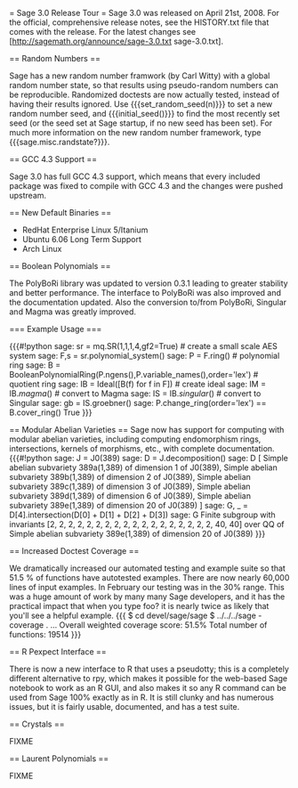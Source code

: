 = Sage 3.0 Release Tour =
Sage 3.0 was released on April 21st, 2008. For the official, comprehensive release notes, see the HISTORY.txt file that comes with the release. For the latest changes see [http://sagemath.org/announce/sage-3.0.txt sage-3.0.txt].

== Random Numbers ==

Sage has a new random number framwork (by Carl Witty) with a global random number state, so that results using pseudo-random numbers can be reproducible.  Randomized doctests are now actually tested, instead of having their results ignored.  Use {{{set_random_seed(n)}}} to set a new random number seed, and {{{initial_seed()}}} to find the most recently set seed (or the seed set at Sage startup, if no new seed has been set).  For much more information on the new random number framework, type {{{sage.misc.randstate?}}}.

== GCC 4.3 Support ==

Sage 3.0 has full GCC 4.3 support, which means that every included package was fixed to compile with GCC 4.3 and the changes were pushed upstream.

== New Default Binaries ==

 * RedHat Enterprise Linux 5/Itanium
 * Ubuntu 6.06 Long Term Support 
 * Arch Linux

== Boolean Polynomials ==

The PolyBoRi library was updated to version 0.3.1 leading to greater stability and better performance. The interface to PolyBoRi was also improved and the documentation updated. Also the conversion to/from PolyBoRi, Singular and Magma was greatly improved.

=== Example Usage ===

{{{#!python
sage: sr = mq.SR(1,1,1,4,gf2=True) # create a small scale AES system
sage: F,s = sr.polynomial_system()
sage: P = F.ring() # polynomial ring
sage: B = BooleanPolynomialRing(P.ngens(),P.variable_names(),order='lex') # quotient ring
sage: IB = Ideal([B(f) for f in F]) # create ideal
sage: IM = IB._magma_() # convert to Magma
sage: IS = IB._singular_() # convert to Singular
sage: gb = IS.groebner() 
sage: P.change_ring(order='lex') == B.cover_ring()
True
}}}


== Modular Abelian Varieties ==
Sage now has support for computing with modular abelian varieties, including computing endomorphism rings, intersections, kernels of morphisms, etc., with complete documentation.  
{{{#!python
sage: J = J0(389)
sage: D = J.decomposition()
sage: D
[
Simple abelian subvariety 389a(1,389) of dimension 1 of J0(389),
Simple abelian subvariety 389b(1,389) of dimension 2 of J0(389),
Simple abelian subvariety 389c(1,389) of dimension 3 of J0(389),
Simple abelian subvariety 389d(1,389) of dimension 6 of J0(389),
Simple abelian subvariety 389e(1,389) of dimension 20 of J0(389)
]
sage: G, _ = D[4].intersection(D[0] + D[1] + D[2] + D[3])
sage: G
Finite subgroup with invariants [2, 2, 2, 2, 2, 2, 2, 2, 2, 2, 2, 2, 2, 2, 2, 2, 2, 2, 40, 40] over QQ of Simple abelian subvariety 389e(1,389) of dimension 20 of J0(389)
}}}

== Increased Doctest Coverage ==

We dramatically increased our automated testing and example suite so that 51.5 % of functions have autotested examples. There are now nearly 60,000 lines of input examples. In February our testing was in the 30% range. This was a huge amount of work by many many Sage developers, and it has the practical impact that when you type foo? it is nearly twice as likely that you'll see a helpful example.
{{{
$ cd devel/sage/sage
$ ../../../sage -coverage .
...
Overall weighted coverage score:  51.5%
Total number of functions:  19514
}}}

== R Pexpect Interface ==

There is now a new interface to R that uses a pseudotty; this is a completely different alternative to rpy, which makes it possible for the web-based Sage notebook to work as an R GUI, and also makes it so any R command can be used from Sage 100% exactly as in R. It is still clunky and has numerous issues, but it is fairly usable, documented, and has a test suite.

== Crystals ==

FIXME

== Laurent Polynomials ==

FIXME
